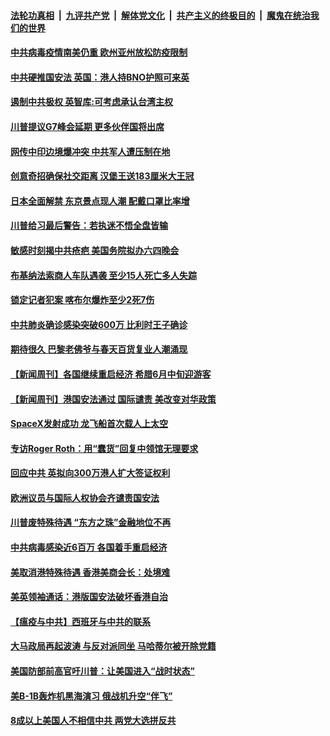 ####  [法轮功真相](../../../../basic/blob/master/README.md?t=05312331) &nbsp;|&nbsp; [九评共产党](../../../../9ping.md/blob/master/README.md?t=05312331) &nbsp;|&nbsp; [解体党文化](../../../../jtdwh.md/blob/master/README.md?t=05312331)  &nbsp;|&nbsp; [共产主义的终极目的](../../../../gczydzjmd.md/blob/master/README.md?t=05312331) &nbsp;|&nbsp; [魔鬼在统治我们的世界](../../../../mgztzwmdsj.md/blob/master/README.md?t=05312331) 

#### [中共病毒疫情南美仍重 欧州亚州放松防疫限制](../pages/prog202/a102860229.md?t=05312331) 

#### [中共硬推国安法 英国：港人持BNO护照可来英](../pages/prog202/a102860227.md?t=05312331) 

#### [遏制中共极权 英智库:可考虑承认台湾主权](../pages/prog202/a102860219.md?t=05312331) 

#### [川普提议G7峰会延期 更多伙伴国将出席](../pages/prog202/a102860207.md?t=05312331) 

#### [网传中印边境爆冲突 中共军人遭压制在地](../pages/prog202/a102860154.md?t=05312331) 

#### [创意奇招确保社交距离 汉堡王送183厘米大王冠](../pages/prog202/a102860150.md?t=05312331) 

#### [日本全面解禁 东京景点现人潮 配戴口罩比率增](../pages/prog202/a102860135.md?t=05312331) 

#### [川普给习最后警告：若执迷不悟全盘皆输](../pages/prog202/a102860090.md?t=05312331) 

#### [敏感时刻揭中共疮疤 美国务院拟办六四晚会](../pages/prog202/a102860056.md?t=05312331) 

#### [布基纳法索商人车队遇袭 至少15人死亡多人失踪](../pages/prog202/a102860069.md?t=05312331) 

#### [锁定记者犯案 喀布尔爆炸至少2死7伤](../pages/prog202/a102860052.md?t=05312331) 

#### [中共肺炎确诊感染突破600万 比利时王子确诊](../pages/prog202/a102860032.md?t=05312331) 

#### [期待很久 巴黎老佛爷与春天百货复业人潮涌现](../pages/prog202/a102860007.md?t=05312331) 


#### [【新闻周刊】各国继续重启经济 希腊6月中旬迎游客](../pages/prog202/a102859935.md?t=05312331) 

#### [【新闻周刊】港国安法通过 国际谴责 美改变对华政策](../pages/prog202/a102859903.md?t=05312331) 

#### [SpaceX发射成功 龙飞船首次载人上太空](../pages/prog202/a102859886.md?t=05312331) 

#### [专访Roger Roth：用“蠢货”回复中领馆无理要求](../pages/prog202/a102859881.md?t=05312331) 

#### [回应中共 英拟向300万港人扩大签证权利](../pages/prog202/a102859836.md?t=05312331) 

#### [欧洲议员与国际人权协会齐谴责国安法](../pages/prog202/a102859811.md?t=05312331) 

#### [川普废特殊待遇 “东方之珠”金融地位不再](../pages/prog202/a102859749.md?t=05312331) 


#### [中共病毒感染近6百万 各国着手重启经济](../pages/prog202/a102859705.md?t=05312331) 

#### [美取消港特殊待遇 香港美商会长：处境难](../pages/prog202/a102859667.md?t=05312331) 

#### [美英领袖通话：港版国安法破坏香港自治](../pages/prog202/a102859674.md?t=05312331) 

#### [【瘟疫与中共】西班牙与中共的联系](../pages/prog202/a102858870.md?t=05312331) 

#### [大马政局再起波涛 与反对派同坐 马哈蒂尔被开除党籍](../pages/prog202/a102859513.md?t=05312331) 

#### [美国防部前高官吁川普：让美国进入“战时状态”](../pages/prog202/a102859498.md?t=05312331) 

#### [美B-1B轰炸机黑海演习 俄战机升空“伴飞”](../pages/prog202/a102859418.md?t=05312331) 

#### [8成以上美国人不相信中共 两党大选拼反共](../pages/prog202/a102859425.md?t=05312331) 

